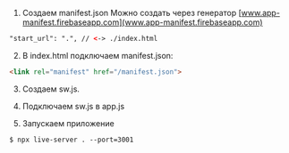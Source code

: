 1. Создаем manifest.json
Можно создать через генератор [www.app-manifest.firebaseapp.com](www.app-manifest.firebaseapp.com)
```html
"start_url": ".", // <-> ./index.html
```
2. В index.html подключаем manifest.json:
```html
<link rel="manifest" href="/manifest.json">
```

3. Создаем sw.js.

4. Подключаем sw.js в app.js

5. Запускаем приложение
```shell
$ npx live-server . --port=3001
```

